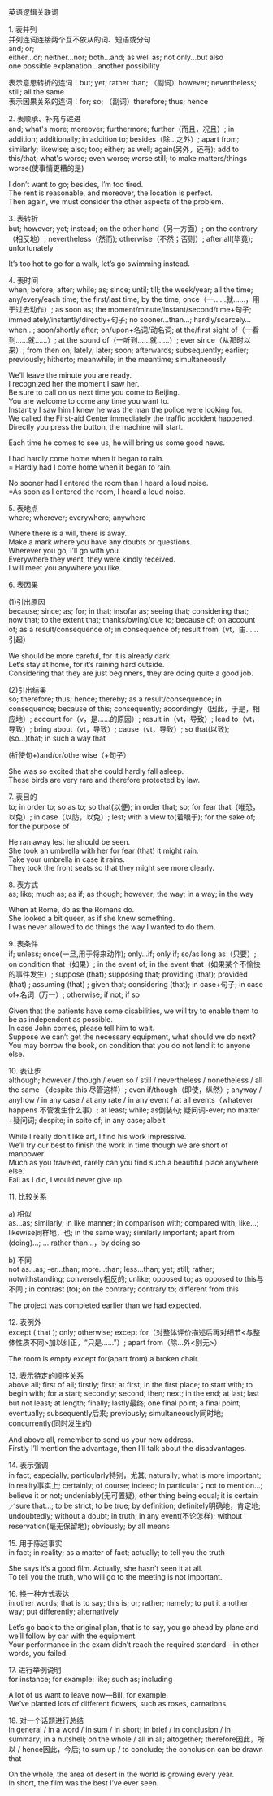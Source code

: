 英语逻辑关联词


1\. 表并列  
并列连词连接两个互不依从的词、短语或分句  
and; or;   
either...or; neither...nor; both...and; as well as; not only...but also  
one possible explanation...another possibility  

表示意思转折的连词：but; yet; rather than; （副词）however; nevertheless; still; all the same  
表示因果关系的连词：for; so; （副词）therefore; thus; hence  


2\. 表顺承、补充与递进  
and; what's more; moreover; furthermore; further（而且，况且）; in addition; additionally;  in addition to; besides（除...之外）; apart from; similarly; likewise; also; too; either; as well; again(另外，还有); add to this/that; what's worse; even worse; worse still; to make matters/things worse(使事情更糟的是)  

I don’t want to go; besides, I’m too tired.  
The rent is reasonable, and moreover, the location is perfect.  
Then again, we must consider the other aspects of the problem.  


3\. 表转折  
but; however; yet; instead; on the other hand（另一方面）; on the contrary（相反地）; nevertheless（然而); otherwise（不然；否则）; after all(毕竟); unfortunately  

It’s too hot to go for a walk, let’s go swimming instead.  


4\. 表时间  
when; before; after; while; as; since; until; till; the week/year; all the time; any/every/each time; the first/last time; by the time; once（一……就……，用于过去动作）; as soon as; the moment/minute/instant/second/time+句子; immediately/instantly/directly+句子; no sooner…than…; hardly/scarcely…when…; soon/shortly after; on/upon+名词/动名词; at the/first sight of（一看到……就……）; at the sound of（一听到……就……）; ever since（从那时以来）; from then on; lately; later; soon; afterwards; subsequently; earlier; previously; hitherto; meanwhile; in the meantime; simultaneously

We’ll leave the minute you are ready.  
I recognized her the moment I saw her.  
Be sure to call on us next time you come to Beijing.  
You are welcome to come any time you want to.  
Instantly I saw him I knew he was the man the police were looking for.  
We called the First-aid Center immediately the traffic accident happened.  
Directly you press the button, the machine will start.  

Each time he comes to see us, he will bring us some good news.  

I had hardly come home when it began to rain.  
= Hardly had I come home when it began to rain.  

No sooner had I entered the room than I heard a loud noise.  
=As soon as I entered the room, I heard a loud noise.  


5\. 表地点  
where; wherever; everywhere; anywhere  

Where there is a will, there is away.  
Make a mark where you have any doubts or questions.  
Wherever you go, I’ll go with you.  
Everywhere they went, they were kindly received.  
I will meet you anywhere you like.  


6\. 表因果  

(1)引出原因  
because; since; as; for; in that; insofar as; seeing that; considering that; now that; to the extent that; thanks/owing/due to; because of; on account of; as a result/consequence of; in consequence of; result from（vt，由……引起）  

We should be more careful, for it is already dark.  
Let’s stay at home, for it’s raining hard outside.  
Considering that they are just beginners, they are doing quite a good job.  

(2)引出结果  
so; therefore; thus; hence; thereby; as a result/consequence; in consequence; because of this; consequently; accordingly（因此，于是，相应地）; account for（v，是……的原因）; result in（vt，导致）; lead to（vt，导致）; bring about（vt，导致）; cause（vt，导致）;  so that(以致);   (so…)that; in such a way that  

(祈使句+)and/or/otherwise（+句子）  

She was so excited that she could hardly fall asleep.  
These birds are very rare and therefore protected by law.  


7\. 表目的  
to; in order to; so as to; so that(以便); in order that; so; for fear that（唯恐，以免）; in case（以防，以免）;  lest; with a view to(着眼于); for the sake of; for the purpose of  

He ran away lest he should be seen.  
She took an umbrella with her for fear (that) it might rain.  
Take your umbrella in case it rains.  
They took the front seats so that they might see more clearly.  


8\. 表方式  
as; like; much as; as if; as though; however; the way; in a way; in the way  

When at Rome, do as the Romans do.  
She looked a bit queer, as if she knew something.  
I was never allowed to do things the way I wanted to do them.  


9\. 表条件  
if; unless; once(一旦,用于将来动作); only...if; only if; so/as long as（只要）;  on condition that（如果）; in the event of; in the event that（如果某个不愉快的事件发生）; suppose (that); supposing that; providing (that); provided (that) ; assuming (that) ; given that; considering (that); in case+句子; in case of+名词（万一）; otherwise; if not; if so  

Given that the patients have some disabilities, we will try to enable them to be as  independent as possible.  
In case John comes, please tell him to wait.  
Suppose we can‘t get the necessary equipment, what should we do next?  
You may borrow the book, on condition that you do not lend it to anyone else.  


10\. 表让步  
although; however / though / even so / still / nevertheless / nonetheless / all the same （despite this 尽管这样）; even if/though（即使，纵然）;  anyway / anyhow / in any case / at any rate / in any event / at all events（whatever happens 不管发生什么事）; at least; while; as倒装句; 疑问词-ever; no matter +疑问词; despite; in spite of; in any case; albeit  

While I really don’t like art, I find his work impressive.  
We’ll try our best to finish the work in time though we are short of manpower.  
Much as you traveled, rarely can you find such a beautiful place anywhere else.  
Fail as I did, I would never give up.  


11\. 比较关系  

a) 相似  
as...as; similarly; in like manner; in comparison with; compared with; like...;  likewise同样地，也; in the same way; similarly important; apart from (doing)...;  ... rather than...，by doing so  

b) 不同  
not as...as; -er...than; more...than; less...than; yet; still; rather; notwithstanding; conversely相反的; unlike; opposed to; as opposed to this与不同 ;  in contrast (to); on the contrary; contrary to; different from this  

The project was completed earlier than we had expected.  


12\. 表例外  
except ( that );  only; otherwise; except for（对整体评价描述后再对细节<与整体性质不同>加以纠正，“只是……”）; apart from（除…外<别无>）  

The room is empty except for(apart from) a broken chair.  


13\. 表示特定的顺序关系  
above all; first of all; firstly; first; at first; in the first place; to start with; to begin with; for a start; secondly; second; then; next; in the end; at last;  last but not least; at length; finally; lastly最终; one final point; a final point; eventually; subsequently后来; previously; simultaneously同时地; concurrently(同时发生的)  

And above all, remember to send us your new address.  
Firstly I’ll mention the advantage, then I’ll talk about the disadvantages.  


14\. 表示强调  
in fact; especially; particularly特别，尤其; naturally; what is more important; in reality事实上; certainly; of course; indeed; in particular；not to mention...; believe it or not; undeniably(无可置疑); other thing being equal; it is certain／sure that...; to be strict; to be true; by definition; definitely明确地，肯定地; undoubtedly; without a doubt; in truth; in any event(不论怎样); without reservation(毫无保留地); obviously; by all means  


15\. 用于陈述事实  
in fact; in reality; as a matter of fact; actually; to tell you the truth  

She says it’s a good film. Actually, she hasn’t seen it at all.  
To tell you the truth, who will go to the meeting is not important.  


16\. 换一种方式表达  
in other words; that is to say; this is; or; rather; namely; to put it another way; put differently; alternatively  

Let’s go back to the original plan, that is to say, you go ahead by plane and we’ll follow by car with the equipment.  
Your performance in the exam didn’t reach the required standard—in other words, you failed.  


17\. 进行举例说明  
for instance; for example; like; such as; including  

A lot of us want to leave now—Bill, for example.  
We’ve planted lots of different flowers, such as roses, carnations.  


18\. 对一个话题进行总结  
in general / in a word / in sum / in short; in brief / in conclusion / in summary; in a nutshell; on the whole / all in all;  altogether; therefore因此，所以 / hence因此，今后; to sum up / to conclude; the conclusion can be drawn that  

On the whole, the area of desert in the world is growing every year.  
In short, the film was the best I’ve ever seen.  